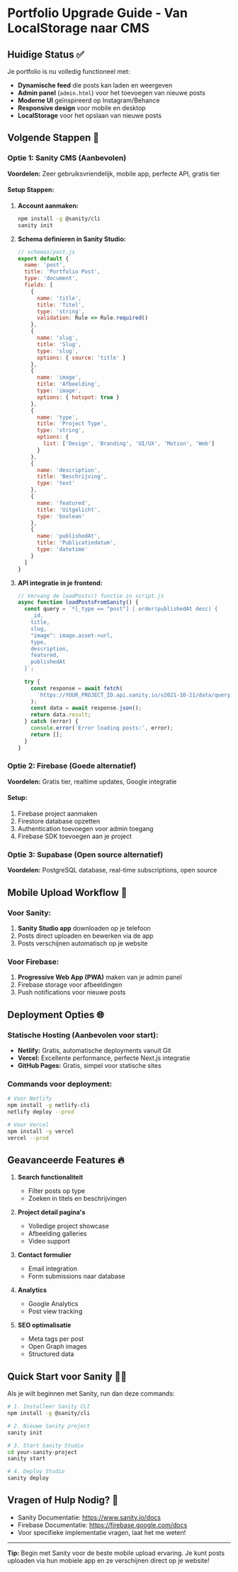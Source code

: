 # Portfolio Upgrade Guide - Van LocalStorage naar CMS

## Huidige Status ✅

Je portfolio is nu volledig functioneel met:
- **Dynamische feed** die posts kan laden en weergeven
- **Admin panel** (`admin.html`) voor het toevoegen van nieuwe posts
- **Moderne UI** geïnspireerd op Instagram/Behance
- **Responsive design** voor mobile en desktop
- **LocalStorage** voor het opslaan van nieuwe posts

## Volgende Stappen 🚀

### Optie 1: Sanity CMS (Aanbevolen)
**Voordelen:** Zeer gebruiksvriendelijk, mobile app, perfecte API, gratis tier

#### Setup Stappen:
1. **Account aanmaken:**
   ```bash
   npm install -g @sanity/cli
   sanity init
   ```

2. **Schema definieren in Sanity Studio:**
   ```javascript
   // schemas/post.js
   export default {
     name: 'post',
     title: 'Portfolio Post',
     type: 'document',
     fields: [
       {
         name: 'title',
         title: 'Titel',
         type: 'string',
         validation: Rule => Rule.required()
       },
       {
         name: 'slug',
         title: 'Slug',
         type: 'slug',
         options: { source: 'title' }
       },
       {
         name: 'image',
         title: 'Afbeelding',
         type: 'image',
         options: { hotspot: true }
       },
       {
         name: 'type',
         title: 'Project Type',
         type: 'string',
         options: {
           list: ['Design', 'Branding', 'UI/UX', 'Motion', 'Web']
         }
       },
       {
         name: 'description',
         title: 'Beschrijving',
         type: 'text'
       },
       {
         name: 'featured',
         title: 'Uitgelicht',
         type: 'boolean'
       },
       {
         name: 'publishedAt',
         title: 'Publicatiedatum',
         type: 'datetime'
       }
     ]
   }
   ```

3. **API integratie in je frontend:**
   ```javascript
   // Vervang de loadPosts() functie in script.js
   async function loadPostsFromSanity() {
     const query = `*[_type == "post"] | order(publishedAt desc) {
       _id,
       title,
       slug,
       "image": image.asset->url,
       type,
       description,
       featured,
       publishedAt
     }`;
     
     try {
       const response = await fetch(
         `https://YOUR_PROJECT_ID.api.sanity.io/v2021-10-21/data/query/production?query=${encodeURIComponent(query)}`
       );
       const data = await response.json();
       return data.result;
     } catch (error) {
       console.error('Error loading posts:', error);
       return [];
     }
   }
   ```

### Optie 2: Firebase (Goede alternatief)
**Voordelen:** Gratis tier, realtime updates, Google integratie

#### Setup:
1. Firebase project aanmaken
2. Firestore database opzetten
3. Authentication toevoegen voor admin toegang
4. Firebase SDK toevoegen aan je project

### Optie 3: Supabase (Open source alternatief)
**Voordelen:** PostgreSQL database, real-time subscriptions, open source

## Mobile Upload Workflow 📱

### Voor Sanity:
1. **Sanity Studio app** downloaden op je telefoon
2. Posts direct uploaden en bewerken via de app
3. Posts verschijnen automatisch op je website

### Voor Firebase:
1. **Progressive Web App (PWA)** maken van je admin panel
2. Firebase storage voor afbeeldingen
3. Push notifications voor nieuwe posts

## Deployment Opties 🌐

### Statische Hosting (Aanbevolen voor start):
- **Netlify:** Gratis, automatische deployments vanuit Git
- **Vercel:** Excellente performance, perfecte Next.js integratie
- **GitHub Pages:** Gratis, simpel voor statische sites

### Commands voor deployment:
```bash
# Voor Netlify
npm install -g netlify-cli
netlify deploy --prod

# Voor Vercel
npm install -g vercel
vercel --prod
```

## Geavanceerde Features 🔥

1. **Search functionaliteit**
   - Filter posts op type
   - Zoeken in titels en beschrijvingen

2. **Project detail pagina's**
   - Volledige project showcase
   - Afbeelding galleries
   - Video support

3. **Contact formulier**
   - Email integration
   - Form submissions naar database

4. **Analytics**
   - Google Analytics
   - Post view tracking

5. **SEO optimalisatie**
   - Meta tags per post
   - Open Graph images
   - Structured data

## Quick Start voor Sanity 🏃‍♂️

Als je wilt beginnen met Sanity, run dan deze commands:

```bash
# 1. Installeer Sanity CLI
npm install -g @sanity/cli

# 2. Nieuwe Sanity project
sanity init

# 3. Start Sanity Studio
cd your-sanity-project
sanity start

# 4. Deploy Studio
sanity deploy
```

## Vragen of Hulp Nodig? 💬

- Sanity Documentatie: https://www.sanity.io/docs
- Firebase Documentatie: https://firebase.google.com/docs
- Voor specifieke implementatie vragen, laat het me weten!

---

**Tip:** Begin met Sanity voor de beste mobile upload ervaring. Je kunt posts uploaden via hun mobiele app en ze verschijnen direct op je website!

